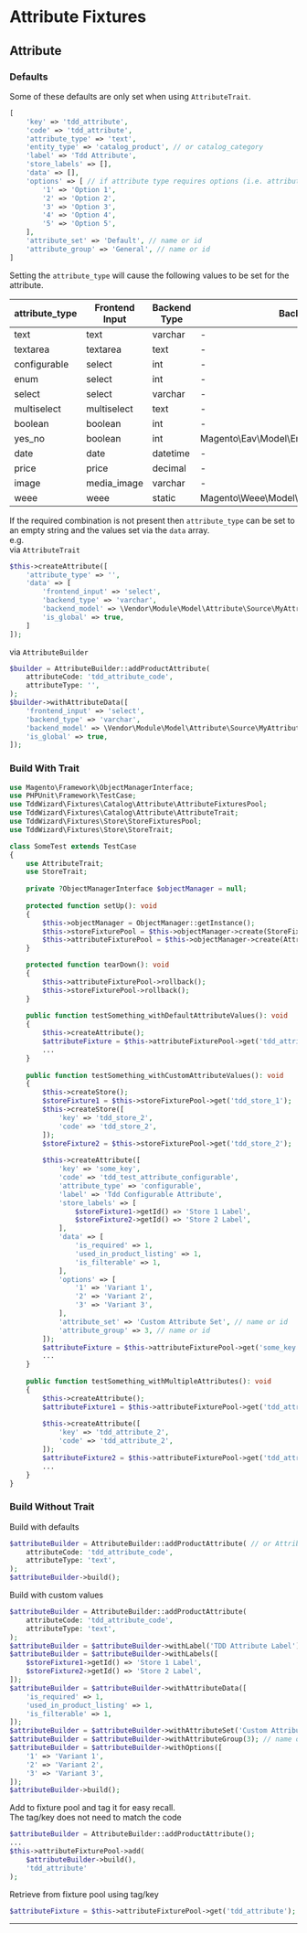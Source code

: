 # Attribute Fixtures

## Attribute

### Defaults

Some of these defaults are only set when using `AttributeTrait`.

```php
[
    'key' => 'tdd_attribute',
    'code' => 'tdd_attribute',
    'attribute_type' => 'text',
    'entity_type' => 'catalog_product', // or catalog_category
    'label' => 'Tdd Attribute',
    'store_labels' => [],
    'data' => [],
    'options' => [ // if attribute type requires options (i.e. attribute type is select, multiselect or configurable)
        '1' => 'Option 1',
        '2' => 'Option 2',
        '3' => 'Option 3',
        '4' => 'Option 4',
        '5' => 'Option 5',
    ],
    'attribute_set' => 'Default', // name or id
    'attribute_group' => 'General', // name or id
]
```

Setting the `attribute_type` will cause the following values to be set for the attribute.

| attribute_type | Frontend Input | Backend Type | Backend Model                                     | Is Global |
|----------------|----------------|--------------|---------------------------------------------------|-----------|
| text           | text           | varchar      | -                                                 | -         |
| textarea       | textarea       | text         | -                                                 | -         |
| configurable   | select         | int          | -                                                 | true      |
| enum           | select         | int          | -                                                 | -         |
| select         | select         | varchar      | -                                                 | -         |
| multiselect    | multiselect    | text         | -                                                 | -         |
| boolean        | boolean        | int          | -                                                 | -         |
| yes_no         | boolean        | int          | Magento\Eav\Model\Entity\Attribute\Source\Boolean | -         |
| date           | date           | datetime     | -                                                 | -         |
| price          | price          | decimal      | -                                                 | -         |
| image          | media_image    | varchar      | -                                                 | -         |
| weee           | weee           | static       | Magento\Weee\Model\Attribute\Backend\Weee\Tax     | -         |

If the required combination is not present then `attribute_type` can be set to an empty string and the values set via
the `data`
array.  
e.g.  
via `AttributeTrait`

```php
$this->createAttribute([
    'attribute_type' => '',
    'data' => [
        'frontend_input' => 'select',
        'backend_type' => 'varchar',
        'backend_model' => \Vendor\Module\Model\Attribute\Source\MyAttribute::class,
        'is_global' => true,
    ]
]);
```

via `AttributeBuilder`

```php
$builder = AttributeBuilder::addProductAttribute(
    attributeCode: 'tdd_attribute_code',
    attributeType: '',
);
$builder->withAttributeData([
    'frontend_input' => 'select',
    'backend_type' => 'varchar',
    'backend_model' => \Vendor\Module\Model\Attribute\Source\MyAttribute::class,
    'is_global' => true,
]);
```

### Build With Trait

```php
use Magento\Framework\ObjectManagerInterface;
use PHPUnit\Framework\TestCase;
use TddWizard\Fixtures\Catalog\Attribute\AttributeFixturesPool;
use TddWizard\Fixtures\Catalog\Attribute\AttributeTrait;
use TddWizard\Fixtures\Store\StoreFixturesPool;
use TddWizard\Fixtures\Store\StoreTrait;

class SomeTest extends TestCase
{
    use AttributeTrait;
    use StoreTrait;
    
    private ?ObjectManagerInterface $objectManager = null;
    
    protected function setUp(): void
    {
        $this->objectManager = ObjectManager::getInstance();
        $this->storeFixturePool = $this->objectManager->create(StoreFixturesPool::class);
        $this->attributeFixturePool = $this->objectManager->create(AttributeFixturesPool::class);
    }

    protected function tearDown(): void
    {
        $this->attributeFixturePool->rollback();
        $this->storeFixturePool->rollback();
    }
    
    public function testSomething_withDefaultAttributeValues(): void
    {
        $this->createAttribute();
        $attributeFixture = $this->attributeFixturePool->get('tdd_attribute');
        ...
    }
    
    public function testSomething_withCustomAttributeValues(): void 
    {
        $this->createStore();
        $storeFixture1 = $this->storeFixturePool->get('tdd_store_1');
        $this->createStore([
            'key' => 'tdd_store_2',
            'code' => 'tdd_store_2',
        ]);
        $storeFixture2 = $this->storeFixturePool->get('tdd_store_2');
        
        $this->createAttribute([
            'key' => 'some_key',
            'code' => 'tdd_test_attribute_configurable',
            'attribute_type' => 'configurable',
            'label' => 'Tdd Configurable Attribute',
            'store_labels' => [
                $storeFixture1->getId() => 'Store 1 Label',
                $storeFixture2->getId() => 'Store 2 Label',
            ],
            'data' => [
                'is_required' => 1,
                'used_in_product_listing' => 1,
                'is_filterable' => 1,
            ],
            'options' => [ 
                '1' => 'Variant 1',
                '2' => 'Variant 2',
                '3' => 'Variant 3',
            ],
            'attribute_set' => 'Custom Attribute Set', // name or id
            'attribute_group' => 3, // name or id
        ]);
        $attributeFixture = $this->attributeFixturePool->get('some_key');
        ...
    }
    
    public function testSomething_withMultipleAttributes(): void
    {
        $this->createAttribute();
        $attributeFixture1 = $this->attributeFixturePool->get('tdd_attribute');
        
        $this->createAttribute([
            'key' => 'tdd_attribute_2',
            'code' => 'tdd_attribute_2',
        ]);
        $attributeFixture2 = $this->attributeFixturePool->get('tdd_attribute_2');
        ...
    }
}
```

### Build Without Trait

Build with defaults

```php
$attributeBuilder = AttributeBuilder::addProductAttribute( // or AttributeBuilder::addCategoryAttribute()
    attributeCode: 'tdd_attribute_code',
    attributeType: 'text',
); 
$attributeBuilder->build();
```

Build with custom values

```php
$attributeBuilder = AttributeBuilder::addProductAttribute(
    attributeCode: 'tdd_attribute_code',
    attributeType: 'text',
);
$attributeBuilder = $attributeBuilder->withLabel('TDD Attribute Label');
$attributeBuilder = $attributeBuilder->withLabels([
    $storeFixture1->getId() => 'Store 1 Label',
    $storeFixture2->getId() => 'Store 2 Label',
]);
$attributeBuilder = $attributeBuilder->withAttributeData([
    'is_required' => 1,
    'used_in_product_listing' => 1,
    'is_filterable' => 1,
]);
$attributeBuilder = $attributeBuilder->withAttributeSet('Custom Attribute Set'); // name or id
$attributeBuilder = $attributeBuilder->withAttributeGroup(3); // name or id
$attributeBuilder = $attributeBuilder->withOptions([
    '1' => 'Variant 1',
    '2' => 'Variant 2',
    '3' => 'Variant 3',
]);
$attributeBuilder->build();
```

Add to fixture pool and tag it for easy recall.   
The tag/key does not need to match the code

```php
$attributeBuilder = AttributeBuilder::addProductAttribute();
...
$this->attributeFixturePool->add(
    $attributeBuilder->build(),
    'tdd_attribute'
);
```

Retrieve from fixture pool using tag/key

```php
$attributeFixture = $this->attributeFixturePool->get('tdd_attribute');
```

---
